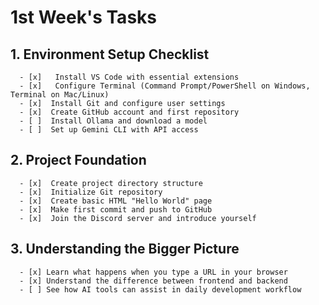 # 1st Week's Tasks
## 1. Environment Setup Checklist
      - [x]   Install VS Code with essential extensions
      - [x]   Configure Terminal (Command Prompt/PowerShell on Windows, Terminal on Mac/Linux)
      - [x]  Install Git and configure user settings
      - [x]  Create GitHub account and first repository
      - [ ]  Install Ollama and download a model
      - [ ]  Set up Gemini CLI with API access
## 2. Project Foundation
      - [x]  Create project directory structure
      - [x]  Initialize Git repository
      - [x]  Create basic HTML "Hello World" page
      - [x]  Make first commit and push to GitHub
      - [x]  Join the Discord server and introduce yourself
## 3. Understanding the Bigger Picture
      - [x] Learn what happens when you type a URL in your browser
      - [x] Understand the difference between frontend and backend
      - [ ] See how AI tools can assist in daily development workflow